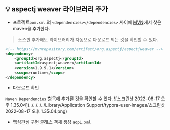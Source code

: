 ## :bulb: aspectj weaver 라이브러리 추가

- 프로젝트`pom.xml` 의 `<dependencies></dependencies>` 사이에  [MVN](https://mvnrepository.com)에서 찾은 maven을 추가한다.

> 소스만 추가해도 라이브러리가 자동으로 다운로드 되는 것을 확인할 수 있다. 

```xml
<!-- https://mvnrepository.com/artifact/org.aspectj/aspectjweaver -->
<dependency>
    <groupId>org.aspectj</groupId>
    <artifactId>aspectjweaver</artifactId>
    <version>1.9.9.1</version>
    <scope>runtime</scope>
</dependency>

```

- 다운로드 확인

`Maven Dependencies` 항목에 추가된 것을 확인할 수 있다.  ![스크린샷 2022-08-17 오후 1.35.04](../../../../Library/Application Support/typora-user-images/스크린샷 2022-08-17 오후 1.35.04.png)



- 핵심관심 구현 클래스 객체 생성 `aop1.xml`